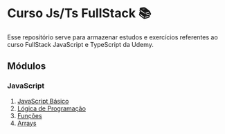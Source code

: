 # Curso Js/Ts FullStack 📚
Esse repositório serve para armazenar estudos e exercícios referentes ao curso FullStack JavaScript e TypeScript da Udemy. 
## Módulos 
### JavaScript
1. [JavaScript Básico](https://github.com/LauraBarauna/UdemyJsTypeScriptFullStack/tree/main/curso-js-ts/js-basico)
2. [Lógica de Programação](https://github.com/LauraBarauna/UdemyJsTypeScriptFullStack/tree/main/curso-js-ts/logica-de-programacao)
3. [Funções](https://github.com/LauraBarauna/UdemyJsTypeScriptFullStack/tree/main/curso-js-ts/funcoes)
4. [Arrays](https://github.com/LauraBarauna/UdemyJsTypeScriptFullStack/tree/main/curso-js-ts/arrays)
